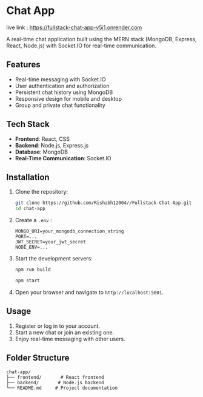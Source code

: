 # Chat App
live link : https://fullstack-chat-app-v5i1.onrender.com

A real-time chat application built using the MERN stack (MongoDB, Express, React, Node.js) with Socket.IO for real-time communication.

## Features

- Real-time messaging with Socket.IO
- User authentication and authorization
- Persistent chat history using MongoDB
- Responsive design for mobile and desktop
- Group and private chat functionality

## Tech Stack

- **Frontend**: React, CSS
- **Backend**: Node.js, Express.js
- **Database**: MongoDB
- **Real-Time Communication**: Socket.IO

## Installation

1. Clone the repository:
    ```bash
    git clone https://github.com/Rishabh12004//Fullstack-Chat-App.git
    cd chat-app
    ```

2. Create a `.env` :
    ```
    MONGO_URI=your_mongodb_connection_string
    PORT=...  
    JWT_SECRET=your_jwt_secret
    NODE_ENV=...
    ```

4. Start the development servers:
    ```bash
    npm run build

    npm start
    ```

5. Open your browser and navigate to `http://localhost:5001`.

## Usage

1. Register or log in to your account.
2. Start a new chat or join an existing one.
3. Enjoy real-time messaging with other users.

## Folder Structure

```
chat-app/
├── frontend/       # React frontend
├── backend/       # Node.js backend
└── README.md     # Project documentation
```

